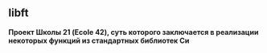 ## libft

**Проект Школы 21 (Ecole 42), суть которого заключается в реализации некоторых функций из стандартных библиотек Си**
